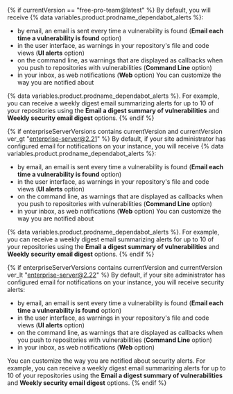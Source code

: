 {% if currentVersion == "free-pro-team@latest" %}
By default, you will receive
{% data variables.product.prodname_dependabot_alerts %}:
- by email, an email is sent every time a vulnerability is found (**Email each time a vulnerability is found** option)
- in the user interface, as warnings in your repository's file and code views (**UI alerts** option)
- on the command line, as warnings that are displayed as callbacks when you push to repositories with vulnerabilities (**Command Line** option)
- in your inbox, as web notifications (**Web** option)
You can customize the way you are notified about

{% data variables.product.prodname_dependabot_alerts %}. For example, you can receive a weekly digest email summarizing alerts for up to 10 of your repositories using the **Email a digest summary of vulnerabilities** and **Weekly security email digest** options.
{% endif %}

{% if enterpriseServerVersions contains currentVersion and currentVersion ver_gt "enterprise-server@2.21" %}
By default, if your site administrator has configured email for notifications on your instance, you will receive
{% data variables.product.prodname_dependabot_alerts %}:
- by email, an email is sent every time a vulnerability is found (**Email each time a vulnerability is found** option)
- in the user interface, as warnings in your repository's file and code views (**UI alerts** option)
- on the command line, as warnings that are displayed as callbacks when you push to repositories with vulnerabilities (**Command Line** option)
- in your inbox, as web notifications (**Web** option)
You can customize the way you are notified about

{% data variables.product.prodname_dependabot_alerts %}. For example, you can receive a weekly digest email summarizing alerts for up to 10 of your repositories using the **Email a digest summary of vulnerabilities** and **Weekly security email digest** options.
{% endif %}

{% if enterpriseServerVersions contains currentVersion and currentVersion ver_lt "enterprise-server@2.22" %}
By default, if your site administrator has configured email for notifications on your instance, you will receive security alerts:
- by email, an email is sent every time a vulnerability is found (**Email each time a vulnerability is found** option)
- in the user interface, as warnings in your repository's file and code views (**UI alerts** option)
- on the command line, as warnings that are displayed as callbacks when you push to repositories with vulnerabilities (**Command Line** option)
- in your inbox, as web notifications (**Web** option)

You can customize the way you are notified about security alerts. For example, you can receive a weekly digest email summarizing alerts for up to 10 of your repositories using the **Email a digest summary of vulnerabilities** and **Weekly security email digest** options.
{% endif %}
